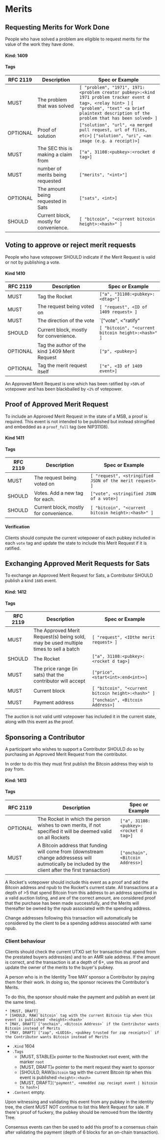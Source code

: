 # Merits

## Requesting Merits for Work Done
People who have solved a problem are eligible to request merits for the value of the work they have done.

#### Kind: 1409

#### Tags
| RFC 2119 | Description | Spec or Example |
|---|---|---|
|MUST|The problem that was solved|`[ "problem", "1971", 1971:<problem creator pubkey>:<kind 1971 problem tracker event d tag>, <relay hint> ]` `[ "problem", "text" <a brief plaintext description of the problem that has been solved> ]` |
|OPTIONAL|Proof of solution|`["solution", "url", <a merged pull request, url of files, etc>]` `["solution", "uri", <an image (e.g. a receipt)>]`|
|MUST|The SEC this is making a claim from|`["a", 31108:<pubkey>:<rocket d tag>]`|
|MUST|number of merits being requested|`["merits", "<int>"]`|
|OPTIONAL|The amount being requested in Sats|`["sats", <int>]`|
| SHOULD | Current block, mostly for convenience. | `[ "bitcoin", "<current bitcoin height>:<hash>" ]` |

## Voting to approve or reject merit requests
People who have votepower SHOULD indicate if the Merit Request is valid or not by publishing a vote.

#### Kind 1410
| RFC 2119 | Description | Spec or Example |
|---|---|---|
|MUST|Tag the Rocket|`["a", "31108:<pubkey>:<dtag>"]`|
|MUST|The request being voted on|`[ "request", <ID of 1409 request> ]`|
|MUST|The direction of the vote|`["vote", <"ratify" | "blackball">]`|
| SHOULD | Current block, mostly for convenience. | `[ "bitcoin", "<current bitcoin height>:<hash>" ]` |
|OPTIONAL|Tag the author of the kind 1409 Merit Request|`["p", <pubkey>]`|
|OPTIONAL|Tag the merit request itself|`["e", <ID of 1409 event>]`|

An Approved Merit Request is one which has been ratified by `>50%` of votepower and has been blackballed by `<2%` of votepower.

## Proof of Approved Merit Request
To include an Approved Merit Request in the state of a MSB, a proof is required. This event is not intended to be published but instead stringified and embedded as a `proof_full` tag (see NIP31108).

#### Kind 1411
#### Tags
| RFC 2119 | Description | Spec or Example |
|---|---|---|
|MUST|The request being voted on|`[ "request", <stringified JSON of the merit request> ]`|
|SHOULD|Votes. Add a new tag for each. |`["vote", <stringified JSON of a vote>]`|
| SHOULD | Current block, mostly for convenience. | `[ "bitcoin", "<current bitcoin height>:<hash>" ]` |

#### Verification
Clients should compute the current votepower of each pubkey included in each `vote` tag and update the state to include this Merit Request if it is ratified.

## Exchanging Approved Merit Requests for Sats
To exchange an Approved Merit Request for Sats, a Contributor SHOULD publish a kind `1605` event.
#### Kind: 1412
#### Tags
| RFC 2119 | Description | Spec or Example |
|---|---|---|
|MUST|The Approved Merit Request(s) being sold, may be used multiple times to sell a batch|`[ "request", <IDthe merit request> ]`|
|SHOULD|The Rocket|`["a", 31108:<pubkey>:<rocket d tag>]`|
|MUST|The price range (in sats) that the contributor will accept|`["price", <start<int>:end<int>>]`|
| MUST | Current block | `[ "bitcoin", "<current bitcoin height>:<hash>" ]`|
|MUST|Payment address|`["onchain", <Bitcoin Address>]`|

The auction is not valid until votepower has included it in the current state, along with this event as the proof.

## Sponsoring a Contributor
A participant who wishes to support a Contributor SHOULD do so by purchasing an Approved Merit Request from the contributor.

In order to do this they must first publish the Bitcoin address they wish to pay from. 
#### Kind: 1413
#### Tags
| RFC 2119 | Description | Spec or Example |
|---|---|---|
|OPTIONAL|The Rocket in which the person wishes to own merits, if not specified it will be deemed valid on all Rockets |`["a", 31108:<pubkey>:<rocket d tag>]`|
|MUST|A Bitcoin address that funding will come from (downstream change addressess will autmotically be included by the client after the first transaction)|`["onchain", <Bitcoin Address>]`|

A Rocket's votepower should include this event as a proof and add the Bitcoin address and npub to the Rocket's current state. All transactions at a depth of >5 that spend Bitcoin from this address to an address specified in a valid auction listing, and are of the correct amount, are considered proof that the purchase has been made successfully, and the Merits will thereafter be owned by the npub associated with the spending address.

Change addresses following this transaction will automatically be considered by the client to be a spending address associated with same npub.

### Client behaviour
Clients should check the current UTXO set for transaction that spend from the prestated buyers address(es) and to an AMR sale address. If the amount is correct, and the transaction is at a depth of 6+, use this as proof and update the owner of the merits to the buyer's pubkey.


A person who is in the Identity Tree MAY sponsor a Contributor by paying them for their work. In doing so, the sponsor recieves the Contributor's Merits.

To do this, the sponsor should make the payment and publish an event (at the same time).

	* [MUST, DRAFT] 
	* [SHOULD, RAW]`bitcoin` tag with the current Bitcoin tip when this event is published `<height>:<hash>`
	* [MAY, DRAFT]`["onchain", <Bitcoin Address>` if the Contributor wants Bitcoin instead of Merits
	* [MAY, DRAFT]`["zap", <LUD16>, <pubkey trusted for zap receipts>]` if the Contributor wants Bitcoin instead of Merits

* `.Kind` 1604
* `.Tags`
	* [MUST, STABLE]`e` pointer to the Nostrocket root event, with the marker `root`
	* [MUST, DRAFT]`e` pointer to the merit request they want to sponsor
	* [SHOULD, RAW]`bitcoin` tag with the current Bitcoin tip when this event is published `<height>:<hash>`
	* [MUST, DRAFT]`["payment", <emedded zap reciept event | bitcoin tx hash>]`
* `.Content` empty.

Upon witnessing and validating this event from any pubkey in the identity tree, the client MUST NOT continue to list this Merit Request for sale. If there's proof of fuckery, the pubkey should be removed from the Identity Tree.

Consensus events can then be used to add this proof to a consensus chain after validating the payment (depth of 6 blocks for an on-chain transaction). 

